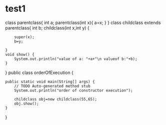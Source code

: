 # test1
class parentclass{
	int a;
	parentclass(int x){
		a=x;
	}
}
class childclass extends parentclass{
	int b;
	childclass(int x,int y) {
		
		super(x);
		b=y;
		
	}
	void show() {
		System.out.println("value of a: "+a+"\n valueof b:"+b);
	}

	
}
public class orderOfExecution {

	public static void main(String[] args) {
		// TODO Auto-generated method stub
		System.out.println("order of constructor execution");
		
		childclass obj=new childclass(55,65);
		obj.show();
	}

}
